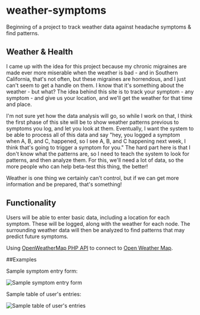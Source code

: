 # weather-symptoms
Beginning of a project to track weather data against headache symptoms &amp; find patterns.  

## Weather & Health

I came up with the idea for this project because my chronic migraines are made ever more miserable when the weather is bad - and in Southern California, that's not often, but these migraines are horrendous, and I just can't seem to get a handle on them. I know that it's something about the weather - but what? The idea behind this site is to track your symptom - any symptom - and give us your location, and we'll get the weather for that time and place.

I'm not sure yet how the data analysis will go, so while I work on that, I think the first phase of this site will be to show weather patterns previous to symptoms you log, and let you look at them. Eventually, I want the system to be able to process all of this data and say "hey, you logged a symptom when A, B, and C, happened, so I see A, B, and C happening next week, I think that's going to trigger a symptom for you."
The hard part here is that I don't know what the patterns are, so I need to teach the system to look for patterns, and then analyze them. For this, we'll need a lot of data, so the more people who can help beta-test this thing, the better!

Weather is one thing we certainly can't control, but if we can get more information and be prepared, that's something!

## Functionality
Users will be able to enter basic data, including a location for each symptom. These will be logged, along with the weather for each node. The surrounding weather data will then be analyzed to find patterns that may predict future symptoms.  

Using [OpenWeatherMap PHP API](https://github.com/cmfcmf/OpenWeatherMap-PHP-Api/tree/master) to connect to [Open Weather Map](http://www.openweathermap.org/).

##Examples

Sample symptom entry form:

![Sample symptom entry form](public://2015-08-26_1613.png)


Sample table of user's entries: 

![Sample table of user's entries](public://2015-08-26_1614.png)
